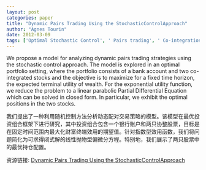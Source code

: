 ```yaml
---
layout: post
categories: paper
title: "Dynamic Pairs Trading Using the StochasticControlApproach"
author: "Agnes Tourin"
date: 2012-03-09
tags: ['Optimal Stochastic Control', ' Pairs trading', ' Co-integration', ' Hamilton-Jacobi-Bellman equation']
---
```


We propose a model for analyzing dynamic pairs trading strategies using the stochastic control approach. The model is explored in an optimal portfolio setting, where the portfolio consists of a bank account and two co-integrated stocks and the objective is to maximize for a fixed time horizon, the expected terminal utility of wealth. For the exponential utility function, we reduce the problem to a linear parabolic Partial Differential Equation which can be solved in closed form. In particular, we exhibit the optimal positions in the two stocks.

我们提出了一种利用随机控制方法分析动态配对交易策略的模型。该模型在最优投资组合框架下进行研究，其中投资组合包含一个银行账户和两只协整股票，目标是在固定时间范围内最大化财富终端效用的期望值。针对指数型效用函数，我们将问题简化为可求得闭式解的线性抛物型偏微分方程。特别地，我们展示了两只股票中的最优持仓配置。

资源链接: [Dynamic Pairs Trading Using the StochasticControlApproach](https://papers.ssrn.com/sol3/papers.cfm?abstract_id=2014271)
